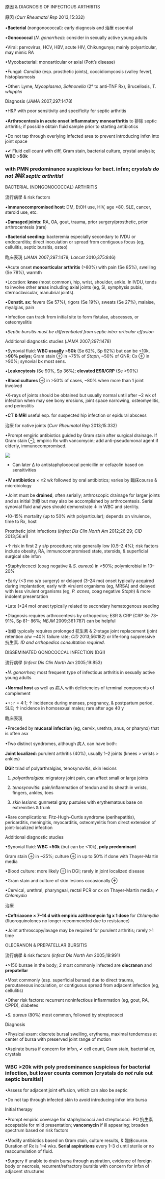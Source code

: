 原因 & DIAGNOSIS OF INFECTIOUS ARTHRITIS

原因 (_Curr Rheumatol Rep_ 2013;15:332)

•**Bacterial** (nongonococcal): early diagnosis and 治療 essential

•**Gonococcal** (_N. gonorrhea_): consider in sexually active young adults

•Viral: parvovirus, HCV, HBV, acute HIV, Chikungunya; mainly polyarticular, may mimic RA

•Mycobacterial: monoarticular or axial (Pott’s disease)

•Fungal: _Candida_ (esp. prosthetic joints), coccidiomycosis (valley fever), histoplasmosis

•Other: Lyme, _Mycoplasma_, _Salmonella_ (2° to anti-TNF Rx), Brucellosis, _T. whipplei_

Diagnosis (_JAMA_ 2007;297:1478)

•H&P with poor sensitivity and specificity for septic arthritis

•**Arthrocentesis in acute onset inflammatory monoarthritis** to 排除 septic arthritis; if possible obtain fluid sample prior to starting antibiotics

•Do not tap through overlying infected area to prevent introducing infxn into joint space

•✔ Fluid cell count with diff, Gram stain, bacterial culture, crystal analysis; **WBC** >**50k**

### with PMN predominance suspicious for bact. infxn; _crystals do not 排除 septic arthritis!_

BACTERIAL (NONGONOCOCCAL) ARTHRITIS

流行病學 & risk factors

•**Immunocompromised host:** DM, EtOH use, HIV, age >80, SLE, cancer, steroid use, etc.

•**Damaged joints:** RA, OA, gout, trauma, prior surgery/prosthetic, prior arthrocentesis (rare)

•**Bacterial seeding:** bacteremia especially secondary to IVDU or endocarditis; direct inoculation or spread from contiguous focus (eg, cellulitis, septic bursitis, osteo)

臨床表現 (_JAMA_ 2007;297:1478; _Lancet_ 2010;375:846)

•Acute onset **monoarticular arthritis** (>80%) with pain (Se 85%), swelling (Se 78%), warmth

•Location: **knee** (most common), hip, wrist, shoulder, ankle. In IVDU, tends to involve other areas including axial joints (eg, SI, symphysis pubis, sternoclavicular, manubrial joints).

•**Constit. sx:** fevers (Se 57%), rigors (Se 19%), sweats (Se 27%), malaise, myalgias, pain

•Infection can track from initial site to form fistulae, abscesses, or osteomyelitis

•_Septic bursitis must be differentiated from septic intra-articular effusion_

Additional diagnostic studies (_JAMA_ 2007;297:1478)

•Synovial fluid: **WBC usually** >**50k** (Se 62%, Sp 92%) but can be <10k, >**90% polys;** Gram stain ⊕ in ~75% of _Staph_, ~50% of GNR; Cx ⊕ in >90%; synovial bx most sens.

•**Leukocytosis** (Se 90%, Sp 36%); **elevated ESR/CRP** (Se >90%)

•**Blood cultures** ⊕ in >50% of cases, ~80% when more than 1 joint involved

•X-rays of joints should be obtained but usually normal until after ~2 wk of infection when may see bony erosions, joint space narrowing, osteomyelitis, and periostitis

•**CT & MRI** useful esp. for suspected hip infection or epidural abscess

治療 for native joints (_Curr Rheumatol Rep_ 2013;15:332)

•Prompt empiric antibiotics guided by Gram stain after surgical drainage. If Gram stain ⊖, empiric Rx with vancomycin; add anti-pseudomonal agent if elderly, immunocompromised.

![](https://i.imgur.com/MRoh4Rn.png)

* Can later Δ to antistaphylococcal penicillin or cefazolin based on sensitivities

•**IV antibiotics** × ≥2 wk followed by oral antibiotics; varies by 臨床course & microbiology

•Joint must be **drained**, often serially; arthroscopic drainage for larger joints and as initial 治療 but may also be accomplished by arthrocentesis. Serial synovial fluid analyses should demonstrate ↓ in WBC and sterility.

•10–15% mortality (up to 50% with polyarticular); depends on virulence, time to Rx, host

Prosthetic joint infections (_Infect Dis Clin North Am_ 2012;26:29; _CID_ 2013;56:e1)

•↑ risk in first 2 y s/p procedure; rate generally low (0.5–2.4%); risk factors include obesity, RA, immunocompromised state, steroids, & superficial surgical site infxn

•Staphylococci (coag negative & _S. aureus_) in >50%; polymicrobial in 10–20%

•Early (<3 mo s/p surgery) or delayed (3–24 mo) onset typically acquired during implantation; early with virulent organisms (eg, MRSA) and delayed with less virulent organisms (eg, _P. acnes_, coag negative _Staph_) & more indolent presentation

•Late (>24 mo) onset typically related to secondary hematogenous seeding

•Diagnosis requires arthrocentesis by orthopedics; ESR & CRP (CRP Se 73–91%, Sp 81– 86%; _NEJM_ 2009;361:787) can be helpful

•治療 typically requires prolonged 抗生素 & 2-stage joint replacement (joint retention a/w ~40% failure rate; _CID_ 2013;56:182) or life-long suppressive 抗生素. _ID and orthopedics consultation required._

DISSEMINATED GONOCOCCAL INFECTION (DGI)

流行病學 (_Infect Dis Clin North Am_ 2005;19:853)

•_N. gonorrhea;_ most frequent type of infectious arthritis in sexually active young adults

•**Normal host** as well as 病人 with deficiencies of terminal components of complement

•♀:♂ = 4:1; ↑ incidence during menses, pregnancy, & postpartum period, SLE; ↑ incidence in homosexual males; rare after age 40 y

臨床表現

•Preceded by **mucosal infection** (eg, cervix, urethra, anus, or pharynx) that is often asx

•Two distinct syndromes, although 病人 can have both:

**Joint localized:** purulent arthritis (40%), usually 1–2 joints (knees > wrists > ankles)

**DGI:** triad of polyarthralgias, tenosynovitis, skin lesions

1) _polyarthralgias_: migratory joint pain, can affect small or large joints

2) _tenosynovitis_: pain/inflammation of tendon and its sheath in wrists, fingers, ankles, toes

3) _skin lesions_: gunmetal gray pustules with erythematous base on extremities & trunk

•Rare complications: Fitz-Hugh-Curtis syndrome (perihepatitis), pericarditis, meningitis, myocarditis, osteomyelitis from direct extension of joint-localized infection

Additional diagnostic studies

•Synovial fluid: **WBC** >**50k** (but can be <10k), **poly predominant**

Gram stain ⊕ in ~25%; culture ⊕ in up to 50% if done with Thayer-Martin media

•Blood culture: more likely ⊕ in DGI; rarely in joint localized disease

•Gram stain and culture of skin lesions occasionally ⊕

•Cervical, urethral, pharyngeal, rectal PCR or cx on Thayer-Martin media; ✔ _Chlamydia_

治療

•**Ceftriaxone × 7–14 d with empiric azithromycin 1g x 1 dose** for _Chlamydia_ (fluoroquinolones no longer recommended due to resistance)

•Joint arthroscopy/lavage may be required for purulent arthritis; rarely >1 time

OLECRANON & PREPATELLAR BURSITIS

流行病學 & risk factors (_Infect Dis North Am_ 2005;19:991)

•>150 bursae in the body; 2 most commonly infected are **olecranon** and **prepatellar**

•Most commonly (esp. superficial bursae) due to direct trauma, percutaneous inoculation, or contiguous spread from adjacent infection (eg, cellulitis)

•Other risk factors: recurrent noninfectious inflammation (eg, gout, RA, CPPD), diabetes

•_S. aureus_ (80%) most common, followed by streptococci

Diagnosis

•Physical exam: discrete bursal swelling, erythema, maximal tenderness at center of bursa with preserved joint range of motion

•Aspirate bursa if concern for infxn, ✔ cell count, Gram stain, bacterial cx, crystals

### WBC >**20k with poly predominance** suspicious for bacterial infection, but lower counts common (crystals do _not_ rule out septic bursitis!)

•Assess for adjacent joint effusion, which can also be septic

•Do not tap through infected skin to avoid introducing infxn into bursa

Initial therapy

•Prompt empiric coverage for staphylococci and streptococci: PO 抗生素 acceptable for mild presentation; **vancomycin** if ill appearing; broaden spectrum based on risk factors

•Modify antibiotics based on Gram stain, culture results, & 臨床course. Duration of Rx is 1–4 wks. **Serial aspirations** every 1–3 d until sterile or no reaccumulation of fluid.

•Surgery if unable to drain bursa through aspiration, evidence of foreign body or necrosis, recurrent/refractory bursitis with concern for infxn of adjacent structures